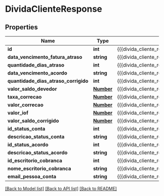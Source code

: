 # DividaClienteResponse

## Properties
Name | Type | Description | Notes
------------ | ------------- | ------------- | -------------
**id** | **int** | {{{divida_cliente_response_id_value}}} | [optional] 
**data_vencimento_fatura_atraso** | **string** | {{{divida_cliente_response_data_vencimento_fatura_atraso_value}}} | [optional] 
**quantidade_dias_atraso** | **int** | {{{divida_cliente_response_quantidade_dias_atraso_value}}} | [optional] 
**data_vencimento_acordo** | **string** | {{{divida_cliente_response_data_vencimento_acordo_value}}} | [optional] 
**quantidade_dias_atraso_corrigido** | **int** | {{{divida_cliente_response_quantidade_dias_atraso_corrigido_value}}} | [optional] 
**valor_saldo_devedor** | [**Number**](Number.md) | {{{divida_cliente_response_valor_saldo_devedor_value}}} | [optional] 
**taxa_correcao** | [**Number**](Number.md) | {{{divida_cliente_response_taxa_correcao_value}}} | [optional] 
**valor_correcao** | [**Number**](Number.md) | {{{divida_cliente_response_valor_correcao_value}}} | [optional] 
**valor_iof** | [**Number**](Number.md) | {{{divida_cliente_response_valor_i_o_f_value}}} | [optional] 
**valor_saldo_corrigido** | [**Number**](Number.md) | {{{divida_cliente_response_valor_saldo_corrigido_value}}} | [optional] 
**id_status_conta** | **int** | {{{divida_cliente_response_id_status_conta_value}}} | [optional] 
**descricao_status_conta** | **string** | {{{divida_cliente_response_descricao_status_conta_value}}} | [optional] 
**id_status_acordo** | **int** | {{{divida_cliente_response_id_status_acordo_value}}} | [optional] 
**descricao_status_acordo** | **string** | {{{divida_cliente_response_descricao_status_acordo_value}}} | [optional] 
**id_escritorio_cobranca** | **int** | {{{divida_cliente_response_id_escritorio_cobranca_value}}} | [optional] 
**nome_escritorio_cobranca** | **string** | {{{divida_cliente_response_nome_escritorio_cobranca_value}}} | [optional] 
**email_pessoa_conta** | **string** | {{{divida_cliente_response_email_pessoa_conta_value}}} | [optional] 

[[Back to Model list]](../README.md#documentation-for-models) [[Back to API list]](../README.md#documentation-for-api-endpoints) [[Back to README]](../README.md)


